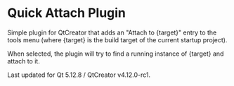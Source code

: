 Quick Attach Plugin
===================

Simple plugin for QtCreator that adds an "Attach to {target}" entry to the tools menu (where {target} is the build target of the current startup project).

When selected, the plugin will try to find a running instance of {target} and attach to it.

Last updated for Qt 5.12.8 / QtCreator v4.12.0-rc1.
